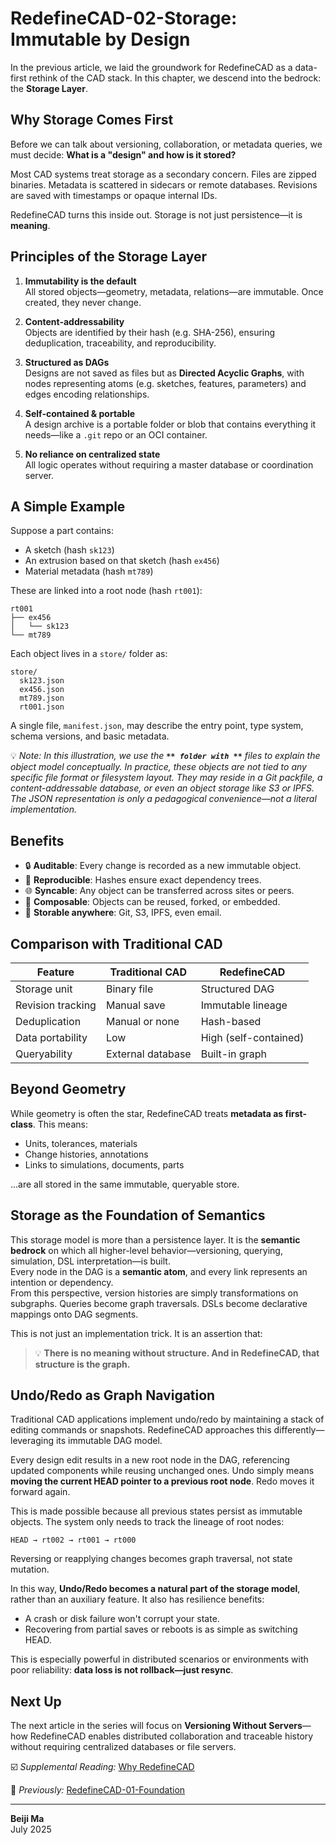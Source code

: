 # RedefineCAD-02-Storage: Immutable by Design

In the previous article, we laid the groundwork for RedefineCAD as a data-first rethink of the CAD stack. In this chapter, we descend into the bedrock: the **Storage Layer**.

## Why Storage Comes First

Before we can talk about versioning, collaboration, or metadata queries, we must decide: **What is a "design" and how is it stored?**

Most CAD systems treat storage as a secondary concern. Files are zipped binaries. Metadata is scattered in sidecars or remote databases. Revisions are saved with timestamps or opaque internal IDs.

RedefineCAD turns this inside out. Storage is not just persistence—it is **meaning**.

## Principles of the Storage Layer

1. **Immutability is the default**\
   All stored objects—geometry, metadata, relations—are immutable. Once created, they never change.

2. **Content-addressability**\
   Objects are identified by their hash (e.g. SHA-256), ensuring deduplication, traceability, and reproducibility.

3. **Structured as DAGs**\
   Designs are not saved as files but as **Directed Acyclic Graphs**, with nodes representing atoms (e.g. sketches, features, parameters) and edges encoding relationships.

4. **Self-contained & portable**\
   A design archive is a portable folder or blob that contains everything it needs—like a `.git` repo or an OCI container.

5. **No reliance on centralized state**\
   All logic operates without requiring a master database or coordination server.

## A Simple Example

Suppose a part contains:

- A sketch (hash `sk123`)
- An extrusion based on that sketch (hash `ex456`)
- Material metadata (hash `mt789`)

These are linked into a root node (hash `rt001`):

```
rt001
├── ex456
│   └── sk123
└── mt789
```

Each object lives in a `store/` folder as:

```
store/
  sk123.json
  ex456.json
  mt789.json
  rt001.json
```

A single file, `manifest.json`, may describe the entry point, type system, schema versions, and basic metadata.

💡 *Note: In this illustration, we use the **``** folder with **``** files to explain the object model conceptually. In practice, these objects are not tied to any specific file format or filesystem layout. They may reside in a Git packfile, a content-addressable database, or even an object storage like S3 or IPFS. The JSON representation is only a pedagogical convenience—not a literal implementation.*

## Benefits

- 🔒 **Auditable**: Every change is recorded as a new immutable object.
- 🔁 **Reproducible**: Hashes ensure exact dependency trees.
- 🌐 **Syncable**: Any object can be transferred across sites or peers.
- 🧱 **Composable**: Objects can be reused, forked, or embedded.
- 💾 **Storable anywhere**: Git, S3, IPFS, even email.

## Comparison with Traditional CAD

| Feature           | Traditional CAD   | RedefineCAD           |
| ----------------- | ----------------- | --------------------- |
| Storage unit      | Binary file       | Structured DAG        |
| Revision tracking | Manual save       | Immutable lineage     |
| Deduplication     | Manual or none    | Hash-based            |
| Data portability  | Low               | High (self-contained) |
| Queryability      | External database | Built-in graph        |

## Beyond Geometry

While geometry is often the star, RedefineCAD treats **metadata as first-class**. This means:

- Units, tolerances, materials
- Change histories, annotations
- Links to simulations, documents, parts

...are all stored in the same immutable, queryable store.

## Storage as the Foundation of Semantics

This storage model is more than a persistence layer. It is the **semantic bedrock** on which all higher-level behavior—versioning, querying, simulation, DSL interpretation—is built.\
Every node in the DAG is a **semantic atom**, and every link represents an intention or dependency.\
From this perspective, version histories are simply transformations on subgraphs. Queries become graph traversals. DSLs become declarative mappings onto DAG segments.

This is not just an implementation trick. It is an assertion that:

> 💡 **There is no meaning without structure. And in RedefineCAD, that structure is the graph.**

## Undo/Redo as Graph Navigation

Traditional CAD applications implement undo/redo by maintaining a stack of editing commands or snapshots. RedefineCAD approaches this differently—leveraging its immutable DAG model.

Every design edit results in a new root node in the DAG, referencing updated components while reusing unchanged ones. Undo simply means **moving the current HEAD pointer to a previous root node**. Redo moves it forward again.

This is made possible because all previous states persist as immutable objects. The system only needs to track the lineage of root nodes:

```
HEAD → rt002 → rt001 → rt000
```

Reversing or reapplying changes becomes graph traversal, not state mutation.

In this way, **Undo/Redo becomes a natural part of the storage model**, rather than an auxiliary feature. It also has resilience benefits:

- A crash or disk failure won't corrupt your state.
- Recovering from partial saves or reboots is as simple as switching HEAD.

This is especially powerful in distributed scenarios or environments with poor reliability: **data loss is not rollback—just resync**.

## Next Up

The next article in the series will focus on **Versioning Without Servers**—how RedefineCAD enables distributed collaboration and traceable history without requiring centralized databases or file servers.

☑️ *Supplemental Reading:* [Why RedefineCAD](https://github.com/beiji-ma/redefinecad/blob/main/articles/why_redefinecad.md)

📖 *Previously:* [RedefineCAD-01-Foundation](https://github.com/beiji-ma/redefinecad/blob/main/articles/redefine_cad_01_foundation.md)

---

**Beiji Ma**\
July 2025

